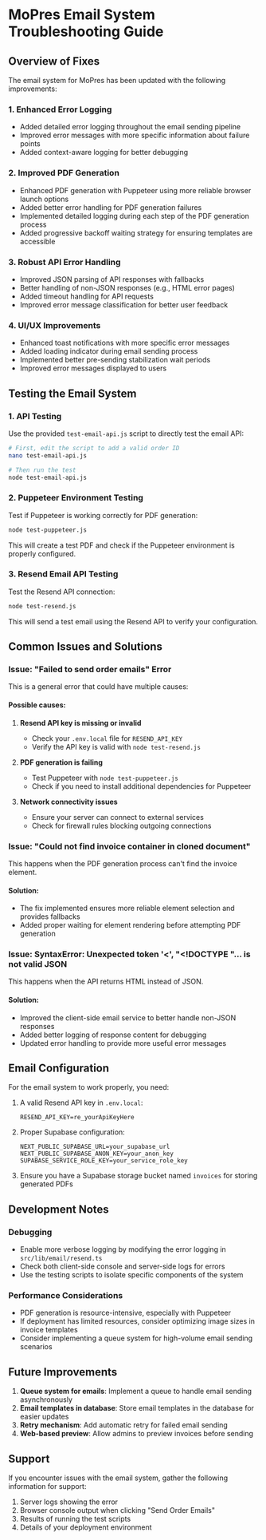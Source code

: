 # MoPres Email System Troubleshooting Guide

## Overview of Fixes

The email system for MoPres has been updated with the following improvements:

### 1. Enhanced Error Logging
- Added detailed error logging throughout the email sending pipeline
- Improved error messages with more specific information about failure points
- Added context-aware logging for better debugging

### 2. Improved PDF Generation
- Enhanced PDF generation with Puppeteer using more reliable browser launch options
- Added better error handling for PDF generation failures
- Implemented detailed logging during each step of the PDF generation process
- Added progressive backoff waiting strategy for ensuring templates are accessible

### 3. Robust API Error Handling
- Improved JSON parsing of API responses with fallbacks
- Better handling of non-JSON responses (e.g., HTML error pages)
- Added timeout handling for API requests
- Improved error message classification for better user feedback

### 4. UI/UX Improvements
- Enhanced toast notifications with more specific error messages
- Added loading indicator during email sending process
- Implemented better pre-sending stabilization wait periods
- Improved error messages displayed to users

## Testing the Email System

### 1. API Testing
Use the provided `test-email-api.js` script to directly test the email API:
```bash
# First, edit the script to add a valid order ID
nano test-email-api.js

# Then run the test
node test-email-api.js
```

### 2. Puppeteer Environment Testing
Test if Puppeteer is working correctly for PDF generation:
```bash
node test-puppeteer.js
```
This will create a test PDF and check if the Puppeteer environment is properly configured.

### 3. Resend Email API Testing
Test the Resend API connection:
```bash
node test-resend.js
```
This will send a test email using the Resend API to verify your configuration.

## Common Issues and Solutions

### Issue: "Failed to send order emails" Error
This is a general error that could have multiple causes:

#### Possible causes:
1. **Resend API key is missing or invalid**
   - Check your `.env.local` file for `RESEND_API_KEY`
   - Verify the API key is valid with `node test-resend.js`

2. **PDF generation is failing**
   - Test Puppeteer with `node test-puppeteer.js`
   - Check if you need to install additional dependencies for Puppeteer

3. **Network connectivity issues**
   - Ensure your server can connect to external services
   - Check for firewall rules blocking outgoing connections

### Issue: "Could not find invoice container in cloned document"
This happens when the PDF generation process can't find the invoice element.

#### Solution:
- The fix implemented ensures more reliable element selection and provides fallbacks
- Added proper waiting for element rendering before attempting PDF generation

### Issue: SyntaxError: Unexpected token '<', "<!DOCTYPE "... is not valid JSON
This happens when the API returns HTML instead of JSON.

#### Solution:
- Improved the client-side email service to better handle non-JSON responses
- Added better logging of response content for debugging
- Updated error handling to provide more useful error messages

## Email Configuration

For the email system to work properly, you need:

1. A valid Resend API key in `.env.local`:
   ```
   RESEND_API_KEY=re_yourApiKeyHere
   ```

2. Proper Supabase configuration:
   ```
   NEXT_PUBLIC_SUPABASE_URL=your_supabase_url
   NEXT_PUBLIC_SUPABASE_ANON_KEY=your_anon_key
   SUPABASE_SERVICE_ROLE_KEY=your_service_role_key
   ```

3. Ensure you have a Supabase storage bucket named `invoices` for storing generated PDFs

## Development Notes

### Debugging
- Enable more verbose logging by modifying the error logging in `src/lib/email/resend.ts`
- Check both client-side console and server-side logs for errors
- Use the testing scripts to isolate specific components of the system

### Performance Considerations
- PDF generation is resource-intensive, especially with Puppeteer
- If deployment has limited resources, consider optimizing image sizes in invoice templates
- Consider implementing a queue system for high-volume email sending scenarios

## Future Improvements

1. **Queue system for emails**: Implement a queue to handle email sending asynchronously
2. **Email templates in database**: Store email templates in the database for easier updates
3. **Retry mechanism**: Add automatic retry for failed email sending
4. **Web-based preview**: Allow admins to preview invoices before sending

## Support

If you encounter issues with the email system, gather the following information for support:

1. Server logs showing the error
2. Browser console output when clicking "Send Order Emails"
3. Results of running the test scripts
4. Details of your deployment environment
